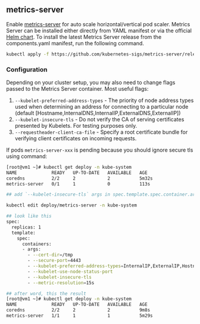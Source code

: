 ## metrics-server 

Enable [metrics-server](https://github.com/kubernetes-sigs/metrics-server) for auto scale horizontal/vertical pod scaler. Metrics Server can be installed either directly from YAML manifest or via the official [Helm chart](https://artifacthub.io/packages/helm/metrics-server/metrics-server). To install the latest Metrics Server release from the components.yaml manifest, run the following command.

```bash
kubectl apply -f https://github.com/kubernetes-sigs/metrics-server/releases/download/v0.6.2/components.yaml
```

### Configuration

Depending on your cluster setup, you may also need to change flags passed to the Metrics Server container. Most useful flags:

1. `--kubelet-preferred-address-types` - The priority of node address types used when determining an address for connecting to a particular node (default [Hostname,InternalDNS,InternalIP,ExternalDNS,ExternalIP])
2. `--kubelet-insecure-tls` - Do not verify the CA of serving certificates presented by Kubelets. For testing purposes only.
3. `--requestheader-client-ca-file` - Specify a root certificate bundle for verifying client certificates on incoming requests.

If pods `metrics-server-xxx` is pending because you should ignore secure tls using command:

```bash
[root@vm1 ~]# kubectl get deploy -n kube-system
NAME             READY   UP-TO-DATE   AVAILABLE   AGE
coredns          2/2     2            2           5m32s
metrics-server   0/1     1            0           113s

## add `--kubelet-insecure-tls` args in spec.template.spec.container.args using this command

kubectl edit deploy/metrics-server -n kube-system

## look like this
spec:
  replicas: 1
  template:
    spec:
      containers:
      - args:
        - --cert-dir=/tmp
        - --secure-port=4443
        - --kubelet-preferred-address-types=InternalIP,ExternalIP,Hostname
        - --kubelet-use-node-status-port
        - --kubelet-insecure-tls
        - --metric-resolution=15s

## after word, this the result
[root@vm1 ~]# kubectl get deploy -n kube-system
NAME             READY   UP-TO-DATE   AVAILABLE   AGE
coredns          2/2     2            2           9m8s
metrics-server   1/1     1            1           5m29s
```
